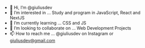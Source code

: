 - 👋 Hi, I’m @giuliusdev
- 👀 I’m interested in ... Study and program in JavaScript, React and NextJS
- 🌱 I’m currently learning ... CSS and JS
- 💞️ I’m looking to collaborate on ... Web Development Projects
- 📫 How to reach me ... @giuliusdev on Instagram or giuliusdev@gmail.com

<!---
giuliusdev/giuliusdev is a ✨ special ✨ repository because its `README.md` (this file) appears on your GitHub profile.
You can click the Preview link to take a look at your changes.
--->
